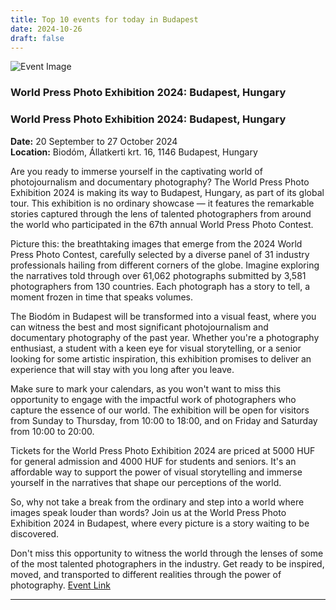 ```yaml
---
title: Top 10 events for today in Budapest
date: 2024-10-26
draft: false
---
```


![Event Image](https://scontent-fra3-1.xx.fbcdn.net/v/t39.30808-6/453234887_1079768283519067_8224867178223583682_n.jpg?stp=dst-jpg_s960x960&_nc_cat=101&ccb=1-7&_nc_sid=75d36f&_nc_ohc=sXo3i_PRjG0Q7kNvgHe_sSO&_nc_zt=23&_nc_ht=scontent-fra3-1.xx&_nc_gid=ACcMYXioE4kVEf2ZY9B6PIn&oh=00_AYBtxbraFrlks-j0yYK6mnuBYzOHW0olvs_V9q3WC02Tww&oe=67222410)

 ### World Press Photo Exhibition 2024: Budapest, Hungary

### World Press Photo Exhibition 2024: Budapest, Hungary

**Date:** 20 September to 27 October 2024  
**Location:** Biodóm, Állatkerti krt. 16, 1146 Budapest, Hungary

Are you ready to immerse yourself in the captivating world of photojournalism and documentary photography? The World Press Photo Exhibition 2024 is making its way to Budapest, Hungary, as part of its global tour. This exhibition is no ordinary showcase — it features the remarkable stories captured through the lens of talented photographers from around the world who participated in the 67th annual World Press Photo Contest.

Picture this: the breathtaking images that emerge from the 2024 World Press Photo Contest, carefully selected by a diverse panel of 31 industry professionals hailing from different corners of the globe. Imagine exploring the narratives told through over 61,062 photographs submitted by 3,581 photographers from 130 countries. Each photograph has a story to tell, a moment frozen in time that speaks volumes.

The Biodóm in Budapest will be transformed into a visual feast, where you can witness the best and most significant photojournalism and documentary photography of the past year. Whether you're a photography enthusiast, a student with a keen eye for visual storytelling, or a senior looking for some artistic inspiration, this exhibition promises to deliver an experience that will stay with you long after you leave.

Make sure to mark your calendars, as you won't want to miss this opportunity to engage with the impactful work of photographers who capture the essence of our world. The exhibition will be open for visitors from Sunday to Thursday, from 10:00 to 18:00, and on Friday and Saturday from 10:00 to 20:00.

Tickets for the World Press Photo Exhibition 2024 are priced at 5000 HUF for general admission and 4000 HUF for students and seniors. It's an affordable way to support the power of visual storytelling and immerse yourself in the narratives that shape our perceptions of the world.

So, why not take a break from the ordinary and step into a world where images speak louder than words? Join us at the World Press Photo Exhibition 2024 in Budapest, where every picture is a story waiting to be discovered.

Don't miss this opportunity to witness the world through the lenses of some of the most talented photographers in the industry. Get ready to be inspired, moved, and transported to different realities through the power of photography.
[Event Link](https://facebook.com/events/496137809483294)

---
